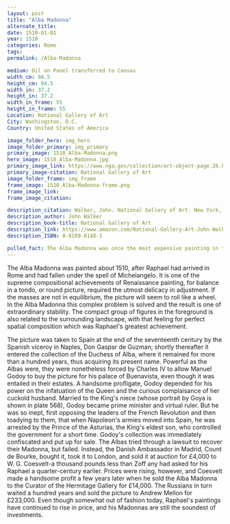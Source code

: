```yaml
---
layout: post
title: "Alba Madonna"
alternate_title:
date: 1510-01-01
year: 1510
categories: Rome
tags:
permalink: /Alba-Madonna

medium: Oil on Panel transferred to Canvas
width_cm: 94.5
height_cm: 94.5
width_in: 37.2
height_in: 37.2
width_in_frame: 55
height_in_frame: 55
Location: National Gallery of Art
City: Washingston, D.C.
Country: United States of America

image_folder_hero: img_hero
image_folder_primary: img_primary
primary_image: 1510_Alba-Madonna.png
hero_image: 1510_Alba-Madonna.jpg
primary_image_link: https://www.nga.gov/collection/art-object-page.26.html
primary_image-citation: National Gallery of Art
image_folder_frame: img_frame
frame_image: 1510_Alba-Madonna-frame.png
frame_image_link:
frame_image_citation:

description_citation: Walker, John. National Gallery of Art. New York, Harry N. Abrams, Inc., 1995. Print. p178
description_author: John Walker
description_book-title: National Gallery of Art
description_link: https://www.amazon.com/National-Gallery-Art-John-Walker/dp/0810981483/ref=sr_1_1?ie=UTF8&qid=1538367982&sr=8-1&keywords=0810981483
description_ISBN: 0-8109-8148-3

pulled_fact: The Alba Madonna was once the most expensive painting in the world.
---
```


The Alba Madonna was painted about 1510, after Raphael had arrived in Rome and had fallen under the spell of Michelangelo. It is one of the supreme composi­tional achievements of Renaissance painting, for balance in a tondo, or round picture, required the utmost delicacy in adjustment. If the masses are not in equilib­rium, the picture will seem to roll like a wheel. In the Alba Madonna this complex problem is solved and the result is one of extraordinary stability. The compact group of figures in the foreground is also related to the surrounding landscape, with that feeling for perfect spatial composition which was Raphael's greatest achievement.

The picture was taken to Spain at the end of the seventeenth century by the Spanish viceroy in Naples, Don Gaspar de Guzman; shortly thereafter it entered the collection of the Duchess of Alba, where it remained for more than a hundred years, thus acquiring its present name. Powerful as the Albas were, they were none­theless forced by Charles IV to allow Manuel Godoy to buy the picture for his palace of Buenavista, even though it was entailed in their estates. A handsome profligate, Godoy depended for his power on the infatuation of the Queen and the curious complaisance of her cuckold husband. Married to the King's niece (whose
portrait by Goya is shown in plate 568), Godoy became prime minister and virtual
ruler. But he was so inept, first opposing the leaders of the French Revolution and then toadying to them, that when Napoleon's armies moved into Spain, he was ar­rested by the Prince of the Asturias, the King's eldest son, who controlled the gov­ernment for a short time. Godoy's collection was immediately confiscated and put up for sale. The Albas tried through a lawsuit to recover their Madonna, but failed. Instead, the Danish Ambassador in Madrid, Count de Bourke, bought it, took it to London, and sold it at auction for £4,000 to W. G. Coesvelt-a thousand pounds less than Zoff any had asked for his Raphael a quarter-century earlier. Prices were rising, however, and Coesvelt made a handsome profit a few years later when he
sold the Alba Madonna to the Curator of the Hermitage Gallery for £14,000. The Russians in turn waited a hundred years and sold the picture to Andrew Mellon for £233,000. Even though somewhat out of fashion today, Raphael's paintings have continued to rise in price, and his Madonnas are still the soundest of investments.
